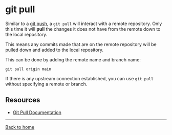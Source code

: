 # git pull

Similar to a [git push](./PUSH.md), a   `git pull` will interact with a remote repository. Only this time it will **pull** the changes it does not have from the remote down to the local repository.

This means any commits made that are on the remote repository will be pulled down and added to the local repository.

This can be done by adding the remote name and branch name:
```
git pull origin main
```

If there is any upstream connection established, you  can use `git pull` without specifying a remote or branch.
## Resources

- [Git Pull Documentation](https://git-scm.com/docs/git-pull)
---

[Back to home](../README.md)